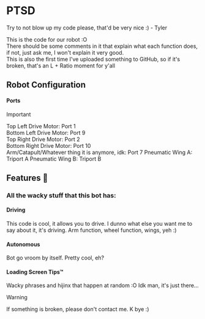 # PTSD
Try to not blow up my code please, that'd be very nice :) - Tyler

This is the code for our robot :O                                                                                                                                                                                   
There should be some comments in it that explain what each function does, if not, just ask me, I won't explain it very good.                                                                                        
This is also the first time I've uploaded something to GitHub, so if it's broken, that's an L + Ratio moment for y'all                                                                                              
  
## Robot Configuration
#### Ports
> [!IMPORTANT]
> Top Left Drive Motor: Port 1                                                                                                                                      
> Bottom Left Drive Motor: Port 9                                                                                                                                   
> Top Right Drive Motor: Port 2                                                                                                                                     
> Bottom Right Drive Motor: Port 10                                                                                                                                
> Arm/Catapult/Whatever thing it is anymore, idk: Port 7
> Pneumatic Wing A: Triport A
> Pneumatic Wing B: Triport B

## Features 🥔
### All the wacky stuff that this bot has:

#### Driving
This code is cool, it allows you to drive. I dunno what else you want me to say about it, it's driving. Arm function, wheel function, wings, yeh :)
#### Autonomous
Bot go vroom by itself. Pretty cool, eh?
#### Loading Screen Tips™
Wacky phrases and hijinx that happen at random :O
Idk man, it's just there...

> [!WARNING]
> If something is broken, please don't contact me. K bye :)
